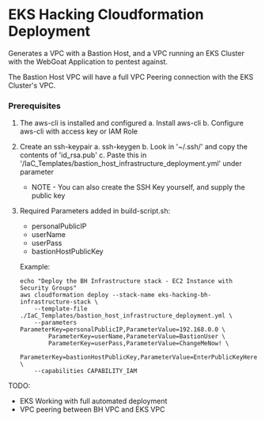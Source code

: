 <h1>EKS Hacking Cloudformation Deployment</h1>

Generates a VPC with a Bastion Host, and a VPC running an EKS Cluster with the WebGoat Application to pentest against.

The Bastion Host VPC will have a full VPC Peering connection with the EKS Cluster's VPC.

<h3>Prerequisites</h3>

1. The aws-cli is installed and configured 
    a. Install aws-cli
    b. Configure aws-cli with access key or IAM Role

2. Create an ssh-keypair
    a. ssh-keygen
    b. Look in '~/.ssh/' and copy the contents of 'id_rsa.pub' 
    c. Paste this in '/IaC_Templates/bastion_host_infrastructure_deployment.yml' under parameter
    - NOTE - You can also create the SSH Key yourself, and supply the public key


3. Required Parameters added in build-script.sh:
    - personalPublicIP
    - userName
    - userPass
    - bastionHostPublicKey

    Example:

    ```
    echo "Deploy the BH Infrastructure stack - EC2 Instance with Security Groups"
    aws cloudformation deploy --stack-name eks-hacking-bh-infrastructure-stack \
        --template-file ./IaC_Templates/bastion_host_infrastructure_deployment.yml \
        --parameters ParameterKey=personalPublicIP,ParameterValue=192.168.0.0 \
            ParameterKey=userName,ParameterValue=BastionUser \
            ParameterKey=userPass,ParameterValue=ChangeMeNow! \
            ParameterKey=bastionHostPublicKey,ParameterValue=EnterPublicKeyHere \
        --capabilities CAPABILITY_IAM

TODO:
- EKS Working with full automated deployment
- VPC peering between BH VPC and EKS VPC
